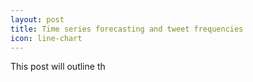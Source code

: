 ```yaml
---
layout: post
title: Time series forecasting and tweet frequencies
icon: line-chart
---
```


This post will outline th

